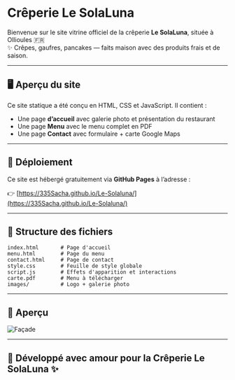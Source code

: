 # Crêperie Le SolaLuna

Bienvenue sur le site vitrine officiel de la crêperie **Le SolaLuna**, située à Ollioules 🇫🇷  
✨ Crêpes, gaufres, pancakes — faits maison avec des produits frais et de saison.  

---

## 🖥️ Aperçu du site

Ce site statique a été conçu en HTML, CSS et JavaScript. Il contient :

- Une page **d’accueil** avec galerie photo et présentation du restaurant
- Une page **Menu** avec le menu complet en PDF
- Une page **Contact** avec formulaire + carte Google Maps

---

## 🚀 Déploiement

Ce site est hébergé gratuitement via **GitHub Pages** à l’adresse :

👉 [https://335Sacha.github.io/Le-Solaluna/](https://335Sacha.github.io/Le-Solaluna/)

---

## 📁 Structure des fichiers

```
index.html       # Page d'accueil
menu.html        # Page du menu
contact.html     # Page de contact
style.css        # Feuille de style globale
script.js        # Effets d'apparition et interactions
carte.pdf        # Menu à télécharger
images/          # Logo + galerie photo
```

---

## 📸 Aperçu

![Façade](images/image00002.jpeg)

---

## 🔧 Développé avec amour pour la Crêperie Le SolaLuna ✨
